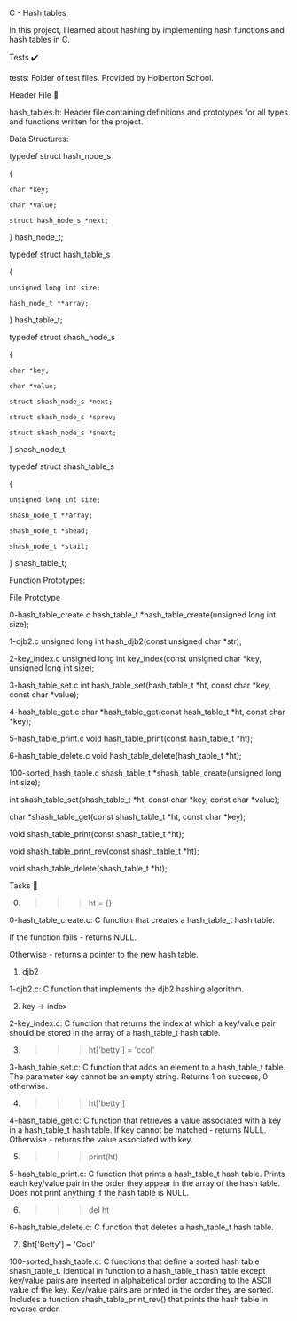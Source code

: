 C - Hash tables

In this project, I learned about hashing by implementing hash functions and hash tables in C.



Tests ✔️

tests: Folder of test files. Provided by Holberton School.

Header File 📁

hash_tables.h: Header file containing definitions and prototypes for all types and functions written for the project.

Data Structures:



typedef struct hash_node_s

{

	char *key;
	
	char *value;
	
	struct hash_node_s *next;
	
} hash_node_t;



typedef struct hash_table_s

{

	unsigned long int size;
	
	hash_node_t **array;
	
} hash_table_t;



typedef struct shash_node_s

{

	char *key;
	
	char *value;
	
	struct shash_node_s *next;
	
	struct shash_node_s *sprev;
	
	struct shash_node_s *snext;
	
} shash_node_t;



typedef struct shash_table_s

{

	unsigned long int size;
	
	shash_node_t **array;
	
	shash_node_t *shead;
	
	shash_node_t *stail;
	
} shash_table_t;

Function Prototypes:

File	 Prototype

0-hash_table_create.c	hash_table_t *hash_table_create(unsigned long int size);

1-djb2.c		unsigned long int hash_djb2(const unsigned char *str);

2-key_index.c		unsigned long int key_index(const unsigned char *key, unsigned long int size);

3-hash_table_set.c	int hash_table_set(hash_table_t *ht, const char *key, const char *value);

4-hash_table_get.c	char *hash_table_get(const hash_table_t *ht, const char *key);

5-hash_table_print.c	void hash_table_print(const hash_table_t *ht);

6-hash_table_delete.c	void hash_table_delete(hash_table_t *ht);

100-sorted_hash_table.c	shash_table_t *shash_table_create(unsigned long int size);

int shash_table_set(shash_table_t *ht, const char *key, const char *value);

char *shash_table_get(const shash_table_t *ht, const char *key);

void shash_table_print(const shash_table_t *ht);

void shash_table_print_rev(const shash_table_t *ht);

void shash_table_delete(shash_table_t *ht);

Tasks 📃

0. >>> ht = {}



0-hash_table_create.c: C function that creates a hash_table_t hash table.

If the function fails - returns NULL.

Otherwise - returns a pointer to the new hash table.

1. djb2



1-djb2.c: C function that implements the djb2 hashing algorithm.

2. key -> index

2-key_index.c: C function that returns the index at which a key/value pair should be stored in the array of a hash_table_t hash table.




3. >>> ht['betty'] = 'cool'

3-hash_table_set.c: C function that adds an element to a hash_table_t table.
The parameter key cannot be an empty string.
Returns 1 on success, 0 otherwise.



4. >>> ht['betty']

4-hash_table_get.c: C function that retrieves a value associated with a key in a hash_table_t hash table.
If key cannot be matched - returns NULL.
Otherwise - returns the value associated with key.



5. >>> print(ht)

5-hash_table_print.c: C function that prints a hash_table_t hash table.
Prints each key/value pair in the order they appear in the array of the hash table.
Does not print anything if the hash table is NULL.



6. >>> del ht

6-hash_table_delete.c: C function that deletes a hash_table_t hash table.



7. $ht['Betty'] = 'Cool'

100-sorted_hash_table.c: C functions that define a sorted hash table shash_table_t.
Identical in function to a hash_table_t hash table except key/value pairs are inserted in alphabetical order according to the ASCII value of the key.
Key/value pairs are printed in the order they are sorted.
Includes a function shash_table_print_rev() that prints the hash table in reverse order.